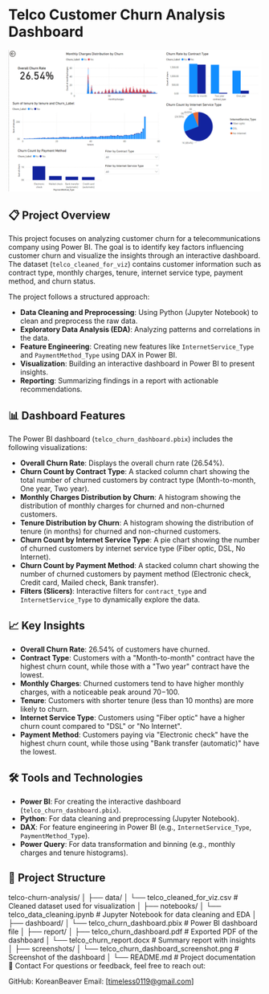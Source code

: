 # Telco Customer Churn Analysis Dashboard

![Telco Churn Dashboard](telco_churn_dashboard_screenshot.png)

## 📋 Project Overview

This project focuses on analyzing customer churn for a telecommunications company using Power BI. The goal is to identify key factors influencing customer churn and visualize the insights through an interactive dashboard. The dataset (`telco_cleaned_for_viz`) contains customer information such as contract type, monthly charges, tenure, internet service type, payment method, and churn status.

The project follows a structured approach:

- **Data Cleaning and Preprocessing**: Using Python (Jupyter Notebook) to clean and preprocess the raw data.
- **Exploratory Data Analysis (EDA)**: Analyzing patterns and correlations in the data.
- **Feature Engineering**: Creating new features like `InternetService_Type` and `PaymentMethod_Type` using DAX in Power BI.
- **Visualization**: Building an interactive dashboard in Power BI to present insights.
- **Reporting**: Summarizing findings in a report with actionable recommendations.

## 📊 Dashboard Features

The Power BI dashboard (`telco_churn_dashboard.pbix`) includes the following visualizations:

- **Overall Churn Rate**: Displays the overall churn rate (26.54%).
- **Churn Count by Contract Type**: A stacked column chart showing the total number of churned customers by contract type (Month-to-month, One year, Two year).
- **Monthly Charges Distribution by Churn**: A histogram showing the distribution of monthly charges for churned and non-churned customers.
- **Tenure Distribution by Churn**: A histogram showing the distribution of tenure (in months) for churned and non-churned customers.
- **Churn Count by Internet Service Type**: A pie chart showing the number of churned customers by internet service type (Fiber optic, DSL, No Internet).
- **Churn Count by Payment Method**: A stacked column chart showing the number of churned customers by payment method (Electronic check, Credit card, Mailed check, Bank transfer).
- **Filters (Slicers)**: Interactive filters for `contract_type` and `InternetService_Type` to dynamically explore the data.

## 📈 Key Insights

- **Overall Churn Rate**: 26.54% of customers have churned.
- **Contract Type**: Customers with a "Month-to-month" contract have the highest churn count, while those with a "Two year" contract have the lowest.
- **Monthly Charges**: Churned customers tend to have higher monthly charges, with a noticeable peak around $70-$100.
- **Tenure**: Customers with shorter tenure (less than 10 months) are more likely to churn.
- **Internet Service Type**: Customers using "Fiber optic" have a higher churn count compared to "DSL" or "No Internet".
- **Payment Method**: Customers paying via "Electronic check" have the highest churn count, while those using "Bank transfer (automatic)" have the lowest.

## 🛠️ Tools and Technologies

- **Power BI**: For creating the interactive dashboard (`telco_churn_dashboard.pbix`).
- **Python**: For data cleaning and preprocessing (Jupyter Notebook).
- **DAX**: For feature engineering in Power BI (e.g., `InternetService_Type`, `PaymentMethod_Type`).
- **Power Query**: For data transformation and binning (e.g., monthly charges and tenure histograms).

## 📂 Project Structure
telco-churn-analysis/
│
├── data/
│   └── telco_cleaned_for_viz.csv    # Cleaned dataset used for visualization
│
├── notebooks/
│   └── telco_data_cleaning.ipynb    # Jupyter Notebook for data cleaning and EDA
│
├── dashboard/
│   └── telco_churn_dashboard.pbix   # Power BI dashboard file
│
├── report/
│   ├── telco_churn_dashboard.pdf    # Exported PDF of the dashboard
│   └── telco_churn_report.docx      # Summary report with insights
│
├── screenshots/
│   └── telco_churn_dashboard_screenshot.png  # Screenshot of the dashboard
│
└── README.md                        # Project documentation
📧 Contact
For questions or feedback, feel free to reach out:

GitHub: KoreanBeaver
Email: [timeless0119@gmail.com]
